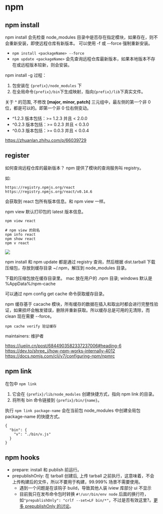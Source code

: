 # npm

## npm install

npm install 会先检查 node_modules 目录中是否存在指定模块，如果存在，则不会重新安装，即使远程仓库有新版本。
可以使用 -f 或 --force 强制重新安装。

- `npm install <packageName> --force`
- `npm update <packageName>` 会先查询远程仓库最新版本，如果本地版本不存在或远程版本较新，则会安装。

npm install -g 过程：

1. 包安装在 `{prefix}/node_modules` 下
2. 在全局命令`{prefix}/bin`下生成映射，指向`{prefix}/lib`下真实文件。

关于 ^ 的范围, 不修改 **[major, minor, patch]** 三元组中，最左侧的第一个非 0 位，都是可以的。即第一个非 0 位右侧变动。

- ^1.2.3 版本包括：>= 1.2.3 并且 < 2.0.0
- ^0.2.3 版本包括：>= 0.2.3 并且 < 0.3.0
- ^0.0.3 版本包括：>= 0.0.3 并且 < 0.0.4

https://zhuanlan.zhihu.com/p/66039729

## register

如何查询远程仓库的最新版本？ npm 提供了模块的查询服务叫 registry。

如:

```
https://registry.npmjs.org/react
https://registry.npmjs.org/react/v0.14.6
```

会获取到 react 包所有版本信息。和 npm view 一样。

npm view 默认打印包的 latest 版本信息。

```
npm view react

# npm view 的别名
npm info react
npm show react
npm v react
```

![](./imgs/2021-06-16-22-32-19.png)

npm install 和 npm update 都是通过 registry 查询，然后根据 dist.tarball 下载压缩包，存放到缓存目录 ~/.npm，解压到 node_modules 目录。

下载的压缩包放在缓存目录里。 mac 放在用户的 .npm 目录; windows 默认是 %AppData%/npm-cache

可以通过 npm config get cache 命令获取缓存目录。

npm 缓存基于 cacache 模块，所有缓存的数据在插入和取出时都会进行完整性验证，如果损坏会触发错误，删除并重新获取。所以缓存总是可用的无清除，而 clean 现在需要 --force。

```
npm cache verify 验证缓存
```

maintainers: 维护者

https://juejin.cn/post/6844903582337237006#heading-6
https://dev.to/shree_j/how-npm-works-internally-4012
https://docs.npmjs.com/cli/v7/configuring-npm/npmrc

## npm link

在包中 `npm link`

1. 它会在 `{prefix}/lib/node_modules` 创建快捷方式，指向 npm link 的目录。
2. 将所有 bin 命令链接到 `{prefix}/bin/{name}`。

执行 `npm link package-name` 会在当前包 node_modules 中创建全局包 package-name 的快捷方式。

```
{
  "bin": {
    "v": "./bin/v.js"
  }
}
```

## npm hooks

- prepare: install 和 publish 前运行。
- prepublishOnly: 在 tarball 创建后, 上传 tarball 之前执行，这意味着，不会上传构建后的文件，所以不要用于构建，99.999% 场景不需要使用。
  - 遇到一个问题是在该钩子 build，导致其他人装 iview 库部分 ui 不显示
  - 目前我只在发布命令包时转换 `#!/usr/bin/env node` 后面的换行符，如`"prepublishOnly": "crlf --set=LF bin/*"`，不过是否有效这里?。[更多 prepublishOnly 的讨论](https://github.com/npm/npm/issues/15147)。
